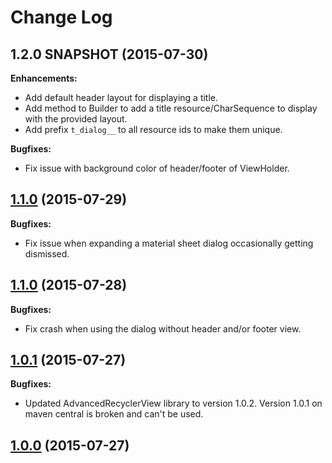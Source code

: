 Change Log
==========

## 1.2.0 SNAPSHOT (2015-07-30)

**Enhancements:**

- Add default header layout for displaying a title. 
- Add method to Builder to add a title resource/CharSequence to display with the provided layout.
- Add prefix ```t_dialog__``` to all resource ids to make them unique.

**Bugfixes:**

- Fix issue with background color of header/footer of ViewHolder.

## [1.1.0](https://github.com/sandrolutz/Android-Dialog/tree/1.1.1) (2015-07-29)

**Bugfixes:**

- Fix issue when expanding a material sheet dialog occasionally getting dismissed.

## [1.1.0](https://github.com/sandrolutz/Android-Dialog/tree/1.1.0) (2015-07-28)

**Bugfixes:**

- Fix crash when using the dialog without header and/or footer view.

## [1.0.1](https://github.com/sandrolutz/Android-Dialog/tree/1.0.1) (2015-07-27)

**Bugfixes:**

- Updated AdvancedRecyclerView library to version 1.0.2. Version 1.0.1 on maven central is broken and can't be used.

## [1.0.0](https://github.com/sandrolutz/Android-Dialog/tree/1.0.0) (2015-07-27)
